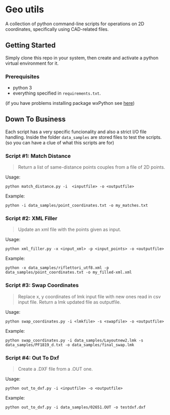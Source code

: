 # Geo utils
A collection of python command-line scripts for operations on 2D coordinates, specifically using CAD-related files.

## Getting Started
Simply clone this repo in your system, then create and activate a python virtual environment for it.

### Prerequisites
- python 3
- everything specified in `requirements.txt`.

(if you have problems installing package wxPython see [here](https://wiki.wxpython.org/How%20to%20install%20wxPython))

## Down To Business
Each script has a very specific funcionality and also a strict I/O file handling.
Inside the folder `data_samples` are stored files to test the scripts. (so you can have a clue of what this scripts are for)

### Script #1: Match Distance

>  Return a list of same-distance points couples from a file of 2D points.

Usage:

```
python match_distance.py -i  <inputfile> -o <outputfile>
```

Example:
```
python -i data_samples/point_coordinates.txt -o my_matches.txt
```

### Script #2: XML Filler

> Update an xml file with the points given as input.

Usage:

```
python xml_filler.py -x <input_xml> -p <input_points> -o <outputfile>
```

Example:
```
python -x data_samples/riflettori_utf8.xml -p data_samples/point_coordinates.txt -o my_filled-xml.xml
```

### Script #3: Swap Coordinates

> Replace x, y coordinates of lmk input file with new ones read in csv input file. Return a lmk updated file as outputfile.

Usage:

```
python swap_coordinates.py -i <lmkfile> -s <swapfile> -o <outputfile>
```

Example:
```
python swap_coordinates.py -i data_samples/Layoutnew2.lmk -s data_samples/PF1819_d.txt -o data_samples/final_swap.lmk
```

### Script #4: Out To Dxf

> Create a .DXF file from a .OUT one.

Usage:

```
python out_to_dxf.py -i <inputfile> -o <outputfile>
```

Example:
```
python out_to_dxf.py -i data_samples/02651.OUT -o testdxf.dxf
```
